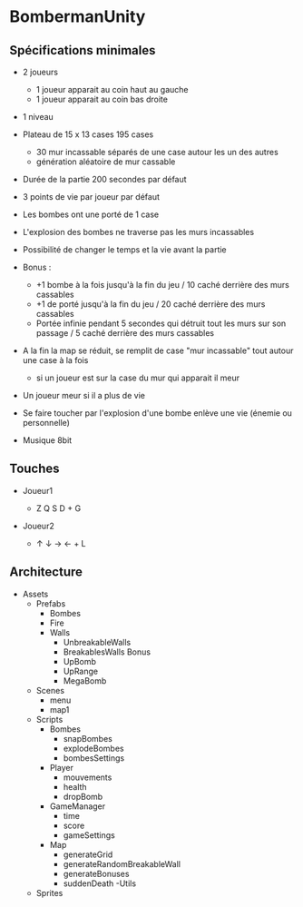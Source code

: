 # BombermanUnity

## Spécifications minimales

- 2 joueurs
  - 1 joueur apparait au coin haut au gauche
  - 1 joueur apparait au coin bas droite
  
- 1 niveau
 
- Plateau de 15 x 13 cases 195 cases
  - 30 mur incassable séparés de une case autour les un des autres
  - génération aléatoire de mur cassable

- Durée de la partie 200 secondes par défaut
- 3 points de vie par joueur par défaut

- Les bombes ont une porté de 1 case
- L'explosion des bombes ne traverse pas les murs incassables

- Possibilité de changer le temps et la vie avant la partie
- Bonus :
  - +1 bombe à la fois jusqu'à la fin du jeu / 10 caché derrière des murs cassables
  - +1 de porté jusqu'à la fin du jeu / 20 caché derrière des murs cassables
  - Portée infinie pendant 5 secondes qui détruit tout les murs sur son passage / 5 caché derrière des murs cassables

- A la fin la map se réduit, se remplit de case "mur incassable" tout autour une case à la fois
  - si un joueur est sur la case du mur qui apparait il meur

- Un joueur meur si il a plus de vie
- Se faire toucher par l'explosion d'une bombe enlève une vie (énemie ou personnelle)

- Musique 8bit
  
## Touches
- Joueur1
  - Z Q S D + G
  
- Joueur2
  - ↑ ↓ → ← + L


## Architecture
- Assets
  - Prefabs  
    - Bombes
    - Fire
    - Walls
      - UnbreakableWalls
      - BreakablesWalls
    Bonus
      - UpBomb
      - UpRange
      - MegaBomb
  - Scenes
    - menu
    - map1 
  - Scripts
    - Bombes
      - snapBombes
      - explodeBombes
      - bombesSettings
    - Player
      - mouvements
      - health
      - dropBomb
    - GameManager
      - time
      - score
      - gameSettings
    - Map
      - generateGrid
      - generateRandomBreakableWall
      - generateBonuses
      - suddenDeath
    -Utils
  - Sprites